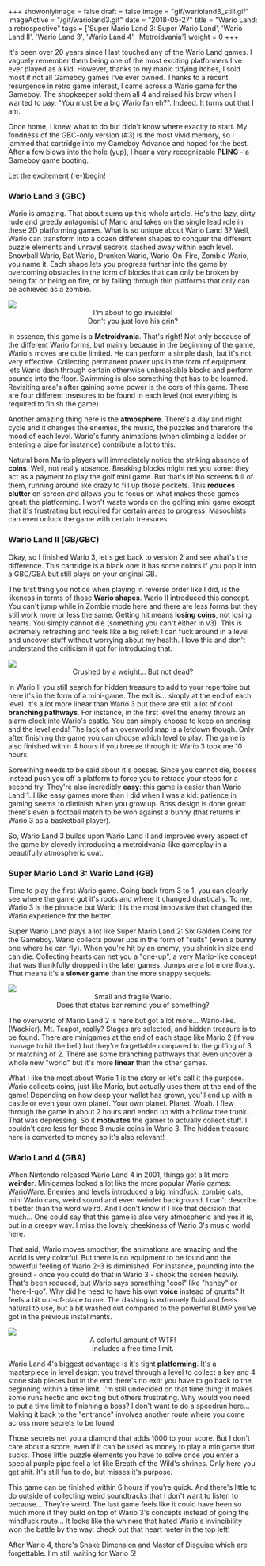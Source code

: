 +++
showonlyimage = false
draft = false
image = "gif/warioland3_still.gif"
imageActive = "/gif/warioland3.gif"
date = "2018-05-27"
title = "Wario Land: a retrospective"
tags = ['Super Mario Land 3: Super Wario Land', 'Wario Land II', 'Wario Land 3', 'Wario Land 4', 'Metroidvania']
weight = 0
+++

It's been over 20 years since I last touched any of the Wario Land games. I vaguely remember them being one of the most exciting platformers I've ever played as a kid. However, thanks to my manic tidying itches, I sold most if not all Gameboy games I've ever owned. Thanks to a recent resurgence in retro game interest, I came across a Wario game for the Gameboy. The shopkeeper sold them all 4 and raised his brow when I wanted to pay. "You must be a big Wario fan eh?". Indeed. It turns out that I am. 

Once home, I knew what to do but didn't know where exactly to start. My fondness of the GBC-only version (#3) is the most vivid memory, so I jammed that cartridge into my Gameboy Advance and hoped for the best. After a few blows into the hole (yup), I hear a very recognizable **PLING** - a Gameboy game booting. 

Let the excitement (re-)begin!

### Wario Land 3 (GBC)

Wario is amazing. That about sums up this whole article. He's the lazy, dirty, rude and greedy antagonist of Mario and takes on the single lead role in these 2D platforming games. What is so unique about Wario Land 3? Well, Wario can transform into a dozen different shapes to conquer the different puzzle elements and unravel secrets stashed away within each level. Snowball Wario, Bat Wario, Drunken Wario, Wario-On-Fire, Zombie Wario, you name it. Each shape lets you progress further into the game by overcoming obstacles in the form of blocks that can only be broken by being fat or being on fire, or by falling through thin platforms that only can be achieved as a zombie. 

<img src="/img/articles/wario3.png"/>
<center>
    I'm about to go invisible!<br/>
    Don't you just love his grin?
</center>

In essence, this game is a **Metroidvania**. That's right! Not only because of the different Wario forms, but mainly because in the beginning of the game, Wario's moves are quite limited. He can perform a simple dash, but it's not very effective. Collecting permanent power ups in the form of equipment lets Wario dash through certain otherwise unbreakable blocks and perform pounds into the floor. Swimming is also something that has to be learned. Revisiting area's after gaining some power is the core of this game. There are four different treasures to be found in each level (not everything is required to finish the game).

Another amazing thing here is the **atmosphere**. There's a day and night cycle and it changes the enemies, the music, the puzzles and therefore the mood of each level. Wario's funny animations (when climbing a ladder or entering a pipe for instance) contribute a lot to this. 

Natural born Mario players will immediately notice the striking absence of **coins**. Well, not really absence. Breaking blocks might net you some: they act as a payment to play the golf mini game. But that's it! No screens full of them, running around like crazy to fill up those pockets. This **reduces clutter** on screen and allows you to focus on what makes these games great: the platforming. I won't waste words on the golfing mini game except that it's frustrating but required for certain areas to progress. Masochists can even unlock the game with certain treasures. 

### Wario Land II (GB/GBC)

Okay, so I finished Wario 3, let's get back to version 2 and see what's the difference. This cartridge is a black one: it has some colors if you pop it into a GBC/GBA but still plays on your original GB. 

The first thing you notice when playing in reverse order like I did, is the likeness in terms of those **Wario shapes**. Wario II introduced this concept. You can't jump while in Zombie mode here and there are less forms but they still work more or less the same. Getting hit means **losing coins**, not losing hearts. You simply cannot die (something you can't either in v3). This is extremely refreshing and feels like a big relief: I can fuck around in a level and uncover stuff without worrying about my health. I love this and don't understand the criticism it got for introducing that. 

<img src="/img/articles/wario2.png"/>
<center>
    Crushed by a weight... But not dead?
</center>

In Wario II you still search for hidden treasure to add to your repertoire but here it's in the form of a mini-game. The exit is... simply at the end of each level. It's a lot more linear than Wario 3 but there are still a lot of cool **branching pathways**. For instance, in the first level the enemy throws an alarm clock into Wario's castle. You can simply choose to keep on snoring and the level ends! The lack of an overworld map is a letdown though. Only after finishing the game you can choose which level to play. The game is also finished within 4 hours if you breeze through it: Wario 3 took me 10 hours. 

Something needs to be said about it's bosses. Since you cannot die, bosses instead push you off a platform to force you to retrace your steps for a second try. They're also incredibly **easy**: this game is easier than Wario Land 1. I like easy games more than I did when I was a kid: patience in gaming seems to diminish when you grow up. Boss design is done great: there's even a football match to be won against a bunny (that returns in Wario 3 as a basketball player).

So, Wario Land 3 builds upon Wario Land II and improves every aspect of the game by cleverly introducing a metroidvania-like gameplay in a beautifully atmospheric coat.

### Super Mario Land 3: Wario Land (GB)

Time to play the first Wario game. Going back from 3 to 1, you can clearly see where the game got it's roots and where it changed drastically. To me, Wario 3 is the pinnacle but Wario II is the most innovative that changed the Wario experience for the better.

Super Wario Land plays a lot like Super Mario Land 2: Six Golden Coins for the Gameboy. Wario collects power ups in the form of "suits" (even a bunny one where he can fly). When you're hit by an enemy, you shrink in size and can die. Collecting hearts can net you a "one-up", a very Mario-like concept that was thankfully dropped in the later games. Jumps are a lot more floaty. That means it's a **slower game** than the more snappy sequels. 

<img src="/img/articles/wario1.jpg"/>
<center>
    Small and fragile Wario.<br/>
    Does that status bar remind you of something?
</center>

The overworld of Mario Land 2 is here but got a lot more... Wario-like. (Wackier). Mt. Teapot, really? Stages are selected, and hidden treasure is to be found. There are minigames at the end of each stage like Mario 2 (if you manage to hit the bell) but they're forgettable compared to the golfing of 3 or matching of 2. There are some branching pathways that even uncover a whole new "world" but it's more **linear** than the other games. 

What I like the most about Wario 1 is the story or let's call it the purpose. Wario collects coins, just like Mario, but actually uses them at the end of the game! Depending on how deep your wallet has grown, you'll end up with a castle or even your own planet. Your own planet. Planet. Woah. I flew through the game in about 2 hours and ended up with a hollow tree trunk... That was depressing. So it **motivates** the gamer to actually collect stuff. I couldn't care less for those 8 music coins in Wario 3. The hidden treasure here is converted to money so it's also relevant! 

### Wario Land 4 (GBA)

When Nintendo released Wario Land 4 in 2001, things got a lit more **weirder**. Minigames looked a lot like the more popular Wario games: WarioWare. Enemies and levels introduced a big mindfuck: zombie cats, mini Wario cars, weird sound and even weirder background. I can't describe it better than the word weird. And I don't know if I like that decision that much... One could say that this game is also very atmospheric and yes it is, but in a creepy way. I miss the lovely cheekiness of Wario 3's music world here. 

That said, Wario moves smoother, the animations are amazing and the world is very colorful. But there is no equipment to be found and the powerful feeling of Wario 2-3 is diminished. For instance, pounding into the ground - once you could do that in Wario 3 - shook the screen heavily. That's been reduced, but Wario says something "cool" like "hehey" or "here-I-go". Why did he need to have his own **voice** instead of grunts? It feels a bit out-of-place to me. The dashing is extremely fluid and feels natural to use, but a bit washed out compared to the powerful BUMP you've got in the previous installments. 

<img src="/img/articles/wario4.jpg"/>
<center>
    A colorful amount of WTF!<br/>
    Includes a free time limit. 
</center>

Wario Land 4's biggest advantage is it's tight **platforming**. It's a masterpiece in level design: you travel through a level to collect a key and 4 stone slab pieces but in the end there's no exit: you have to go back to the beginning within a time limit. I'm still undecided on that time thing: it makes some runs hectic and exciting but others frustrating. Why would you need to put a time limit to finishing a boss? I don't want to do a speedrun here... <br/>Making it back to the "entrance" involves another route where you come across more secrets to be found. 

Those secrets net you a diamond that adds 1000 to your score. But I don't care about a score, even if it can be used as money to play a minigame that sucks. Those little puzzle elements you have to solve once you enter a special purple pipe feel a lot like Breath of the Wild's shrines. Only here you get shit. It's still fun to do, but misses it's purpose. 

This game can be finished within 6 hours if you're quick. And there's little to do outside of collecting weird soundtracks that I don't want to listen to because... They're weird. The last game feels like it could have been so much more if they build on top of Wario 3's concepts instead of going the mindfuck route... It looks like the whiners that hated Wario's invincibility won the battle by the way: check out that heart meter in the top left!

After Wario 4, there's Shake Dimension and Master of Disguise which are forgettable. I'm still waiting for Wario 5! 
